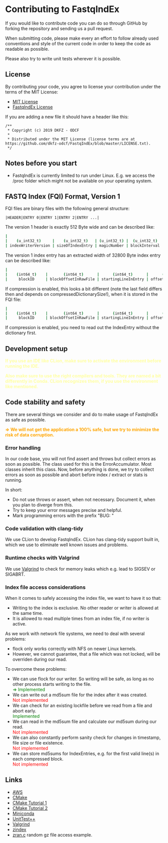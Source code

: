 # Contributing to FastqIndEx

If you would like to contribute code you can do so through GitHub by
 forking the repository and sending us a pull request.

When submitting code, please make every an effort to follow already used
conventions and style of the current code in order to keep the code as 
readable as possible.

Please also try to write unit tests wherever it is possible.

## License

By contributing your code, you agree to license your contribution under 
the terms of the MIT License:

* [MIT License](https://opensource.org/licenses/mit-license.html)
* [FastqIndEx License](https://github.com/DKFZ-ODCF/FastqIndEx/blob/master/LICENSE.txt)

If you are adding a new file it should have a header like this:

```
/**
 * Copyright (c) 2019 DKFZ - ODCF
 *
 * Distributed under the MIT License (license terms are at https://github.com/dkfz-odcf/FastqIndEx/blob/master/LICENSE.txt).
 */
 ```

## Notes before you start

- FastqIndEx is currently limited to run under Linux. E.g. we access
  the /proc folder which might not be available on your operating system.

## FASTQ Index (FQI) Format, Version 1

FQI files are binary files with the following general structure:

```
|HEADER|ENTRY 0|ENTRY 1|ENTRY 2|ENTRY ...|
```

The version 1 header is exactly 512 Byte wide and can be described like:

``` bash
|                                                                              (IndexHeader)                                                                             | 
|    (u_int32_t)     |    (u_int32_t)   | (u_int32_t) |  (u_int32_t)  |    (int64_t)    |      (int64_t)     |           (bool)          |   (u_char)  |  (int64_t)[59]  |
| indexWriterVersion | sizeOfIndexEntry | magicNumber | blockInterval | numberOfEntries | linesInIndexedFile | dictionariesAreCompressed | placeholder |     reserved    |
```

The version 1 index entry has an extracted width of 32800 Byte index 
entry can be described like:

```bash
|                                                                          IndexEntry                                                                         |
|    (int64_t)    |       (int64_t)      |      (int64_t)      |      (u_int32_t)       | (u_int32_t) | (u_char) |        (u_int16_t)       | (u_char)[32768] |
|     blockID     | blockOffsetInRawFile | startingLineInEntry | offsetOfFirstValidLine |     bits    | reserved | compressedDictionarySize |    dictionary   |
```

If compression is enabled, this looks a bit different (note the last 
field differs then and depends on compressedDictionarySize!), when it is
 stored in the FQI file:

```bash
|                                                                                   IndexEntry                                                                                   |
|    (int64_t)    |       (int64_t)      |      (int64_t)      |      (u_int32_t)       | (u_int32_t) | (u_char) |        (u_int16_t)       | (u_char)[compressedDictionarySize] |
|     blockID     | blockOffsetInRawFile | startingLineInEntry | offsetOfFirstValidLine |     bits    | reserved | compressedDictionarySize |             dictionary             |
```

If compression is enabled, you need to read out the IndexEntry without 
the dictionary first. 

## Development setup

**<span style="color:ffffa0;">If you use an IDE like CLion, make sure to 
activate the environment before running the IDE.</span>**

**<span style="color:ffffa0;">Also make sure to use the right compilers
and tools. They are named a bit differently in Conda. CLion recognizes
them, if you use the environment like mentioned.</span>**

## Code stability and safety

There are several things we consider and do to make usage of FastqIndEx
as safe as possible.

   
**<span style="color:orange;">=>  We will not get the application a 100%
  safe, but we try to minimize the risk of data corruption.</span>**

### Error handling

In our code base, you will not find assert and throws but collect errors
as soon as possible. The class used for this is the ErrorAccumulator. 
Most classes inherit this class. Now, before anything is done, we try to
collect errors as soon as possible and abort before index / extract or 
stats is running. 

In short:
* Do not use throws or assert, when not necessary. Document it, when you 
  plan to diverge from this.
* Try to keep your error messages precise and helpful.
* Mark programming errors with the prefix "BUG: "

### Code validation with clang-tidy

We use CLion to develop FastqIndEx. CLion has clang-tidy support built 
in, which we use to eliminate well known issues and problems.

### Runtime checks with Valgrind

We use [Valgrind](http://valgrind.org/) to check for memory leaks which 
e.g. lead to SIGSEV or SIGABRT.

### Index file access considerations

When it comes to safely accessing the index file, we want to have it so
that:
- Writing to the index is exclusive. No other reader or writer is 
  allowed at the same time.
- It is allowed to read multiple times from an index file, if no writer 
  is active. 

As we work with network file systems, we need to deal with several 
problems:
- flock only works correctly with NFS on newer Linux kernels.
- However, we cannot guarantee, that a file which was not locked, will
  be overriden during our read.

To overcome these problems:
- We can use flock for our writer. So writing will be safe, as long as
  no other process starts writing to the file. 
  <br><span style="color:green;">=> Implemented</span>
- We can write out a md5sum file for the index after it was created. 
  <br><span style="color:red;">Not implemented</span>
- We can check for an existing lockfile before we read from a file and 
  abort early. 
  <br><span style="color:green;">Implemented</span>
- We can read in the md5sum file and calculate our md5sum during our 
  read. 
  <br><span style="color:red;">Not implemented</span> 
- We can also constantly perform sanity check for changes in timestamp,
  file size or file existence. 
  <br><span style="color:red;">Not implemented</span>
- We can store md5sums for IndexEntries, e.g. for the first valid 
  line(s) in each compressed block. 
  <br><span style="color:red;">Not implemented</span>

## Links

* [AWS](https://docs.aws.amazon.com/sdk-for-cpp/v1/developer-guide/setup.html)
* [CMake](https://cmake.org/)
* [CMake Tutorial 1](https://preshing.com/20170511/how-to-build-a-cmake-based-project/)
* [CMake Tutorial 2](http://wiki.ogre3d.org/Getting+Started+With+CMake)
* [Miniconda](https://docs.conda.io/en/latest/miniconda.html)
* [UnitTest++](https://github.com/unittest-cpp/unittest-cpp)
* [Valgrind](http://valgrind.org/)
* [zindex](https://mattgodbolt.github.io/zindex/#/)
* [zran.c](https://github.com/madler/zlib/blob/master/examples/zran.c) 
  random gz file access example.